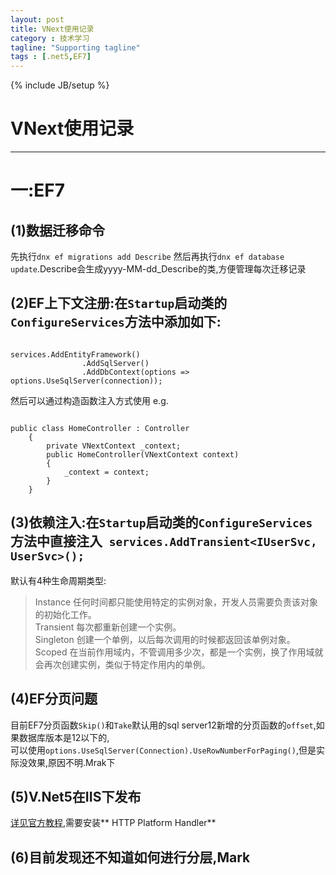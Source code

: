 ```yaml
---
layout: post
title: VNext使用记录
category : 技术学习
tagline: "Supporting tagline"
tags : [.net5,EF7]
---
```

{% include JB/setup %}
# VNext使用记录
---

# 一:EF7
## (1)数据迁移命令
先执行`dnx ef migrations add Describe` 然后再执行`dnx ef database update`.Describe会生成yyyy-MM-dd_Describe的类,方便管理每次迁移记录


## (2)EF上下文注册:在`Startup`启动类的`ConfigureServices`方法中添加如下:
<pre><code>
services.AddEntityFramework()
                .AddSqlServer()
                .AddDbContext<VNextContext>(options => options.UseSqlServer(connection));
</code></pre>
然后可以通过构造函数注入方式使用 e.g.
<pre><code>
public class HomeController : Controller
    {
        private VNextContext _context;
        public HomeController(VNextContext context)
        {
            _context = context;
        }
    }
</code></pre>
<!--break-->

## (3)依赖注入:在`Startup`启动类的`ConfigureServices`方法中直接注入` services.AddTransient<IUserSvc, UserSvc>();`
默认有4种生命周期类型:
> Instance	任何时间都只能使用特定的实例对象，开发人员需要负责该对象的初始化工作。  
Transient	每次都重新创建一个实例。  
Singleton	创建一个单例，以后每次调用的时候都返回该单例对象。  
Scoped	    在当前作用域内，不管调用多少次，都是一个实例，换了作用域就会再次创建实例，类似于特定作用内的单例。  

## (4)EF分页问题
目前EF7分页函数`Skip()`和`Take`默认用的sql server12新增的分页函数的`offset`,如果数据库版本是12以下的,  
可以使用`options.UseSqlServer(Connection).UseRowNumberForPaging()`,但是实际没效果,原因不明.Mrak下

## (5)V.Net5在IIS下发布
[详见官方教程](http://docs.asp.net/en/latest/publishing/iis.html),需要安装** HTTP Platform Handler**

## (6)目前发现还不知道如何进行分层,Mark